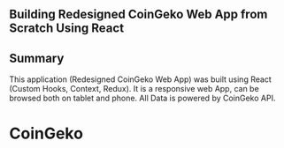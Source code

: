## Building Redesigned CoinGeko Web App from Scratch Using React

## Summary
This application (Redesigned CoinGeko Web App) was built using React (Custom Hooks, Context, Redux).
It is a responsive web App, can be browsed both on tablet and phone.
All Data is powered by CoinGeko API.
# CoinGeko
